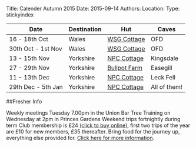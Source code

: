 Title: Calender Autumn 2015
Date: 2015-09-14
Authors:
Location:
Type: stickyindex

|Date              | Destination| Hut                                                                                  | Caves        |
| ---              |  ---       | ---                                                                                  |  ---         |
|16 - 18th Oct     | Wales      | [WSG Cottage](http://www.wsg.org.uk/html/cottage.htm)                                | OFD          |
|30th Oct - 1st Nov| Wales      | [WSG Cottage](http://www.wsg.org.uk/html/cottage.htm)                                | OFD          |
|13 - 15th Nov     | Yorkshire  | [NPC Cottage](http://www.northernpennineclub.org.uk/greenclose/greenclose.htm)       | Kingsdale    |
|27 - 29th Nov     | Yorkshire  | [Bullpot Farm](http://www.rrcpc.org.uk/wordpress/accommodation-booking/bullpot-farm) | Easegill     |
|11 - 13th Dec     | Yorkshire  | [NPC Cottage](http://www.northernpennineclub.org.uk/greenclose/greenclose.htm)       | Leck Fell    |
|29th Dec - 5th Jan| Yorkshire  | [NPC Cottage](http://www.northernpennineclub.org.uk/greenclose/greenclose.htm)       | All of them! |

##Fresher Info

Weekly meetings Tuesday 7.00pm in the Union Bar
Tree Training on Wednesday at 2pm in Princes Gardens
Weekend trips fortnightly during term
Club membership is £24 [(click to buy online)](https://www.imperialcollegeunion.org/shop/club-society-project-products/caving-products/10187/caving-membership-15-16), first two trips of the year are £10 for new members, £35 thereafter. Bring food for the journey up, everything else provided for. [Click here for more information]({filename}/pages/clubinfo.md).
